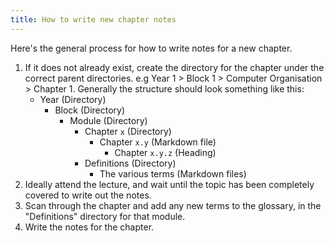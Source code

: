 ```yaml
---
title: How to write new chapter notes
---
```


Here's the general process for how to write notes for a new chapter.

1) If it does not already exist, create the directory for the chapter under the correct parent directories. e.g Year 1 > Block 1 > Computer Organisation > Chapter 1. Generally the structure should look something like this:
	- Year (Directory)
		- Block (Directory)
			- Module (Directory)
				- Chapter `x` (Directory)
					- Chapter `x.y` (Markdown file)
						- Chapter `x.y.z` (Heading)
				- Definitions (Directory)
					- The various terms (Markdown files)
2) Ideally attend the lecture, and wait until the topic has been completely covered to write out the notes.
3) Scan through the chapter and add any new terms to the glossary, in the "Definitions" directory for that module.
4) Write the notes for the chapter.